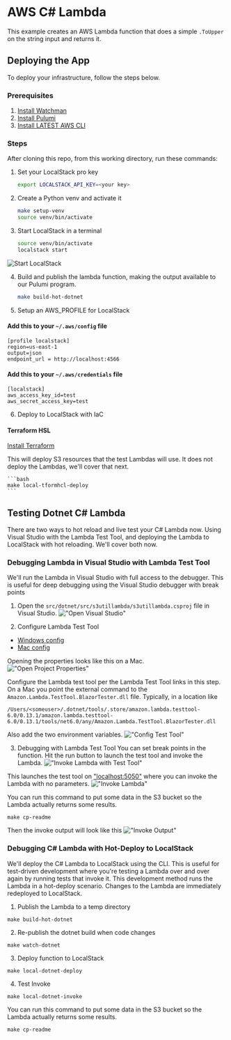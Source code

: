 # AWS C# Lambda
This example creates an AWS Lambda function that does a simple `.ToUpper` on the string input and returns it. 

## Deploying the App

To deploy your infrastructure, follow the steps below.

### Prerequisites

1. [Install Watchman](https://facebook.github.io/watchman/)
2. [Install Pulumi](https://www.pulumi.com/docs/get-started/install/)
3. [Install LATEST AWS CLI](https://docs.aws.amazon.com/cli/latest/userguide/getting-started-install.html)

### Steps

After cloning this repo, from this working directory, run these commands:

1. Set your LocalStack pro key

      ```bash
      export LOCALSTACK_API_KEY=<your key>
      ```

2. Create a Python venv and activate it

      ```bash
      make setup-venv
      source venv/bin/activate
      ```

3. Start LocalStack in a terminal

      ```bash
      source venv/bin/activate
      localstack start
      ```

![Start LocalStack](./docs/img/start-localstack.png "Start LocalStack")


4. Build and publish the lambda function, making the output available to our Pulumi program. 

    ```bash
    make build-hot-dotnet
    ```
5. Setup an AWS_PROFILE for LocalStack

#### Add this to your `~/.aws/config` file

```text
[profile localstack]
region=us-east-1
output=json
endpoint_url = http://localhost:4566
```

#### Add this to your `~/.aws/credentials` file

```text
[localstack]
aws_access_key_id=test
aws_secret_access_key=test
```

6. Deploy to LocalStack with IaC 

#### Terraform HSL

[Install Terraform](https://developer.hashicorp.com/terraform/tutorials/aws-get-started/install-cli)

This will deploy S3 resources that the test Lambdas will use. It does not deploy the Lambdas, we'll cover that next.

    ```bash
    make local-tformhcl-deploy
    ```

## Testing Dotnet C# Lambda
There are two ways to hot reload and live test your C# Lambda now.
Using Visual Studio with the Lambda Test Tool, and deploying the Lambda to LocalStack with hot reloading.
We'll cover both now.

### Debugging Lambda in Visual Studio with Lambda Test Tool
We'll run the Lambda in Visual Studio with full access to the debugger. 
This is useful for deep debugging using the Visual Studio debugger with break points

1. Open the `src/dotnet/src/s3utillambda/s3utillambda.csproj` file in Visual Studio. 
!["Open Visual Studio"](./docs/img/open-visual-studio.png "Open Visual Studio")

2. Configure Lambda Test Tool

- [Windows config](https://github.com/aws/aws-lambda-dotnet/blob/master/Tools/LambdaTestTool/README.md#configure-for-visual-studio)
- [Mac config](https://github.com/aws/aws-lambda-dotnet/blob/master/Tools/LambdaTestTool/README.md#configure-for-visual-studio-for-mac)

Opening the properties looks like this on a Mac.
!["Open Project Properties"](./docs/img/open-props.png "Open Project Properties")

Configure the Lambda test tool per the Lambda Test Tool links in this step.
On a Mac you point the external command to the `Amazon.Lambda.TestTool.BlazorTester.dll` file.
Typically, in a location like
```text
/Users/<someuser>/.dotnet/tools/.store/amazon.lambda.testtool-6.0/0.13.1/amazon.lambda.testtool-6.0/0.13.1/tools/net6.0/any/Amazon.Lambda.TestTool.BlazorTester.dll
```
Also add the two environment variables.
!["Config Test Tool"](./docs/img/config-test-tool.png "Config Test Tool")

3. Debugging with Lambda Test Tool
You can set break points in the function. Hit the run button to launch the test tool and invoke the Lambda.
!["Invoke Lambda with Test Tool"](./docs/img/start-test-tool.png "Invoke Lambda with Test Tool")

This launches the test tool on ["localhost:5050"](http://localhost:5050 "Invoke Lambda") where you can invoke the Lambda with no parameters.
!["Invoke Lambda"](./docs/img/exec-lambda-test-tool.png "Invoke Lambda")

You can run this command to put some data in the S3 bucket so the Lambda actually returns some results.

```shell
make cp-readme
```

Then the invoke output will look like this
!["Invoke Output"](./docs/img/invoke-output.png "Invoke Output")

### Debugging C# Lambda with Hot-Deploy to LocalStack
We'll deploy the C# Lambda to LocalStack using the CLI. 
This is useful for test-driven development where you're testing a Lambda over and over again by running tests that invoke it.
This development method runs the Lambda in a hot-deploy scenario. Changes to the Lambda are immediately redeployed to LocalStack.

1. Publish the Lambda to a temp directory

```shell
make build-hot-dotnet
```

2. Re-publish the dotnet build when code changes

```shell
make watch-dotnet
```

3. Deploy function to LocalStack

```shell
make local-dotnet-deploy
```

4. Test Invoke

```shell
make local-dotnet-invoke
```

You can run this command to put some data in the S3 bucket so the Lambda actually returns some results.

```shell
make cp-readme
```

